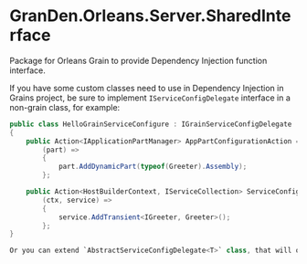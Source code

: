 # GranDen.Orleans.Server.SharedInterface

Package for Orleans Grain to provide Dependency Injection function interface.

If you have some custom classes need to use in Dependency Injection in Grains project, be sure to implement `IServiceConfigDelegate` interface in a non-grain class, for example:

```cs
public class HelloGrainServiceConfigure : IGrainServiceConfigDelegate
{
    public Action<IApplicationPartManager> AppPartConfigurationAction =>
        (part) =>
        {
            part.AddDynamicPart(typeof(Greeter).Assembly);
        };

    public Action<HostBuilderContext, IServiceCollection> ServiceConfigurationAction =>
        (ctx, service) =>
        {
            service.AddTransient<IGreeter, Greeter>();
        };
}

Or you can extend `AbstractServiceConfigDelegate<T>` class, that will only need to implement the `ServiceConfigurationAction`.
```
